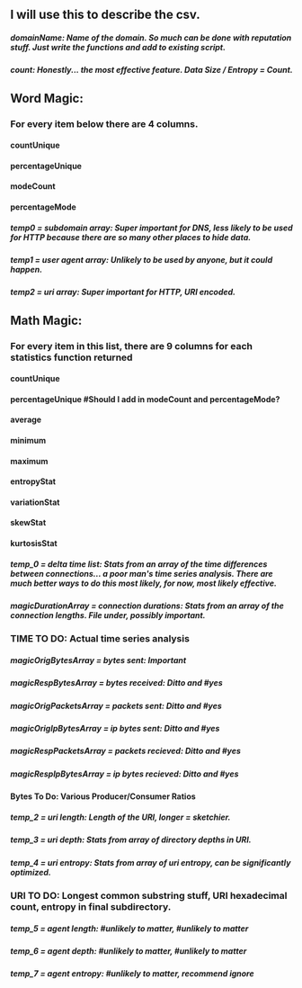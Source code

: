 ## I will use this to describe the csv.

##### domainName: Name of the domain. So much can be done with reputation stuff. Just write the functions and add to existing script.
##### count: Honestly... the most effective feature. Data Size / Entropy = Count. 

## Word Magic: 
### For every item below there are 4 columns.
#### countUnique
#### percentageUnique
#### modeCount
#### percentageMode

##### temp0 = subdomain array: Super important for DNS, less likely to be used for HTTP because there are so many other places to hide data. 
##### temp1 = user agent array: Unlikely to be used by anyone, but it could happen. 
##### temp2 = uri array: Super important for HTTP, URI encoded. 

## Math Magic: 
### For every item in this list, there are 9 columns for each statistics function returned
#### countUnique
#### percentageUnique #Should I add in modeCount and percentageMode? 
#### average
#### minimum
#### maximum
#### entropyStat
#### variationStat
#### skewStat
#### kurtosisStat

##### temp_0 = delta time list: Stats from an array of the time differences between connections... a poor man's time series analysis. There are much better ways to do this most likely, for now, most likely effective. 
##### magicDurationArray = connection durations: Stats from an array of the connection lengths. File under, possibly important. 
### TIME TO DO: Actual time series analysis
##### magicOrigBytesArray = bytes sent: Important
##### magicRespBytesArray = bytes received: Ditto and #yes
##### magicOrigPacketsArray = packets sent: Ditto and #yes
##### magicOrigIpBytesArray = ip bytes sent: Ditto and #yes
##### magicRespPacketsArray = packets recieved: Ditto and #yes
##### magicRespIpBytesArray = ip bytes recieved: Ditto and #yes 
#### Bytes To Do: Various Producer/Consumer Ratios
##### temp_2 = uri length: Length of the URI, longer = sketchier.
##### temp_3 = uri depth:  Stats from array of directory depths in URI.  
##### temp_4 = uri entropy: Stats from array of uri entropy, can be significantly optimized. 
### URI TO DO: Longest common substring stuff, URI hexadecimal count, entropy in final subdirectory.
##### temp_5 = agent length: #unlikely to matter, #unlikely to matter
##### temp_6 = agent depth: #unlikely to matter, #unlikely to matter
##### temp_7 = agent entropy: #unlikely to matter, recommend ignore
